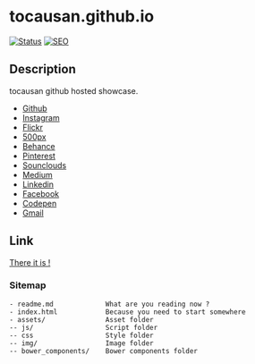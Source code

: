 # tocausan.github.io
[![Status](https://img.shields.io/badge/Status-On_air-green.svg)]()
[![SEO](https://img.shields.io/badge/SEO-Optimized-green.svg)]()


## Description
tocausan github hosted showcase.
- [Github](https://github.com/tocausan)
- [Instagram](https://instagram.com/tocausan)
- [Flickr](https://www.flickr.com/photos/tocausan)
- [500px](https://500px.com/tocausan)
- [Behance](https://www.behance.net/tocausan)
- [Pinterest](https://jp.pinterest.com/tocausan)
- [Sounclouds](https://soundcloud.com/tomas-caufriez-sanchez)
- [Medium](https://medium.com/@tocausan)
- [Linkedin](https://www.linkedin.com/in/tomascaufriez)
- [Facebook](https://www.facebook.com/coucoucaptain)
- [Codepen](http://codepen.io/tocausan)
- [Gmail](mailto:tocausan@gmail.com)


## Link
[There it is !](http://tocausan.github.io)


### Sitemap
```
- readme.md             What are you reading now ?
- index.html            Because you need to start somewhere
- assets/               Asset folder
-- js/                  Script folder
-- css                  Style folder
-- img/                 Image folder
-- bower_components/    Bower components folder
```








